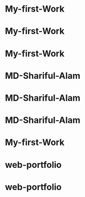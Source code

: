 # My-first-Work
# My-first-Work
# My-first-Work
# MD-Shariful-Alam
# MD-Shariful-Alam
# MD-Shariful-Alam
# My-first-Work
# web-portfolio
# web-portfolio

